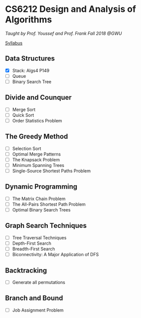 # CS6212 Design and Analysis of Algorithms
*Taught by Prof. Youssef and Prof. Frank Fall 2018 @GWU*

[Syllabus](https://www2.seas.gwu.edu/~ayoussef/cs6212/)

## Data Structures
- [x] Stack: Algs4 P149
- [ ] Queue
- [ ] Binary Search Tree

## Divide and Counquer
- [ ] Merge Sort
- [ ] Quick Sort
- [ ] Order Statistics Problem

## The Greedy Method
- [ ] Selection Sort
- [ ] Optimal Merge Patterns
- [ ] The Knapsack Problem
- [ ] Minimum Spanning Trees
- [ ] Single-Source Shortest Paths Problem

## Dynamic Programming
- [ ] The Matrix Chain Problem
- [ ] The All-Pairs Shortest Path Problem
- [ ] Optimal Binary Search Trees

## Graph Search Techniques
- [ ] Tree Traversal Techniques
- [ ] Depth-First Search
- [ ] Breadth-First Search
- [ ] Biconnectivity: A Major Application of DFS

## Backtracking
- [ ] Generate all permutations

## Branch and Bound
- [ ] Job Assignment Problem
